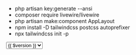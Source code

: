 - php artisan key:generate --ansi
- composer require livewire/livewire
- php artisan make:component AppLayout
- npm install -D tailwindcss postcss autoprefixer
- npx tailwindcss init -p



<select name="version">
    @foreach ($product->versions as $version)
        <option value="{{ $version }}" @selected(old('version') == $version)>
            {{ $version }}
        </option>
    @endforeach
</select>